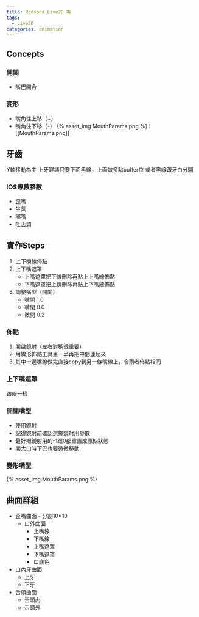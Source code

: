 ```yaml
---
title: Redsoda Live2D 嘴
tags:
  - Live2D
categories: animation
---
```

## Concepts

### 開關
- 嘴巴開合
### 変形 
- 嘴角往上移（+）
- 嘴角往下移（-）
{% asset_img MouthParams.png %}
![[MouthParams.png]]
## 牙齒
Y軸移動為主
上牙建議只要下面黑線，上面做多點buffer位
或者黑線跟牙白分開


### IOS專數參數
- 歪嘴
- 生氣
- 嘟嘴
- 吐舌頭

## 實作Steps
1. 上下嘴線佈點
2. 上下嘴遮罩
	- 上嘴遮罩把下線刪除再貼上上嘴線佈點
	- 下嘴遮罩把上線刪除再貼上下嘴線佈點
3. 調整嘴型（開關）
	- 嘴開 1.0
	- 嘴閉 0.0
	- 微開 0.2

### 佈點
1. 開啟鏡射（左右對稱很重要）
2. 用線形佈點工具畫一半再把中間連起來
3. 其中一邊嘴線做完直接copy到另一條嘴線上，令兩者佈點相同
### 上下嘴遮罩
跟眼一樣

### 開關嘴型
- 使用鏡射
- 記得鏡射前確認選擇鏡射用參數
- 最好把鏡射用的-1跟0都重置成原始狀態
- 開大口時下巴也要微微移動

### 變形嘴型

{% asset_img MouthParams.png %}

## 曲面群組
- 歪嘴曲面 - 分割10×10
	- 口外曲面
		- 上嘴線
		- 下嘴線
		- 上嘴遮罩
		- 下嘴遮罩
		- 口底色
- 口內牙曲面
	- 上牙
	- 下牙
- 舌頭曲面
	- 舌頭內
	- 舌頭外
